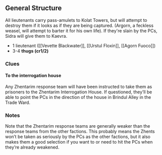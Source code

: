 ## General Structure

All lieutenants carry pass-amulets to Kolat Towers, but will attempt to destroy them if it looks as if they are being captured. (Argorn, a feckless weasel, will attempt to barter it for his own life). If they're slain by the PCs, Sidra will give them to Kaevra.

- 1 lieutenant ([[Vevette Blackwater]], [[Urstul Floxin]], [[Agorn Fuoco]])
- 3-4 **thugs (cr1/2)**

### Clues

#### To the interrogation house

Any Zhentarim response team will have been instructed to take them as prisoners to the Zhentarim Interrogation House. If questioned, they’ll be able to point the PCs in the direction of the house in Brindul Alley in the Trade Ward.

### Notes

Note that the Zhentarim response teams are generally weaker than the response teams from the other factions. This probably means the Zhents won’t be taken as seriously by the PCs as the other factions, but it also makes them a good selection if you want to or need to hit the PCs when they’re already weakened.


